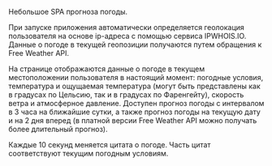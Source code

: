 Небольшое SPA прогноза погоды.

При запуске приложения автоматически определяется геолокация пользователя на основе ip-адреса с помощью сервиса IPWHOIS.IO.
Данные о погоде в текущей геопозиции получаются путем обращения к Free Weather API.

На странице отображаются данные о погоде в текущем местоположении пользователя в настоящий момент: погодные условия, температура и ощущаемая температура (могут быть представлены как в градусах по Цельсию, так и в градусах по Фаренгейту), скорость ветра и атмосферное давление.
Доступен прогноз погоды с интервалом в 3 часа на ближайшие сутки, а также прогноз погоды на текущую дату и на 2 дня вперед (в платной версии Free Weather API можно получать более длительный прогноз).

Каждые 10 секунд меняется цитата о погоде. Часть цитат соответствуют текущим погодным условиям.
